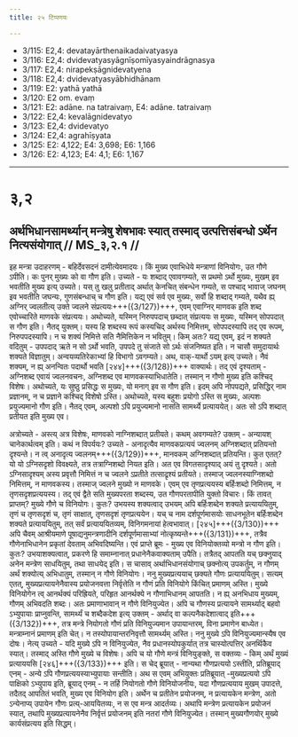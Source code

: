 ```yaml
---
title: २५ टिप्पणयः

---
```

- 3/115: E2,4: devatayārthenaikadaivatyasya
- 3/116: E2,4: dvidevatyasyāgnīṣomīyasyaindrāgnasya
- 3/117: E2,4: nirapekṣāgnidevatyena
- 3/118: E2,4: dvidevatyasyābhidhānam
- 3/119: E2: yathā yathā
- 3/120: E2 om. evaṃ
- 3/121: E2: adāne. na tatraivaṃ, E4: adāne. tatraivaṃ
- 3/122: E2,4: kevalāgnidevatyo
- 3/123: E2,4: dvidevatyo
- 3/124: E2,4: agrahīṣyata
- 3/125: E2: 4,122; E4: 3,698; E6: 1,166
- 3/126: E2: 4,123; E4: 4,1; E6: 1,167

____________________________________________


# ३,२

## अर्थभिधानसामर्थ्यान् मन्त्रेषु शेषभावः स्यात् तस्माद् उत्पत्तिसंबन्धो ऽर्थेन नित्यसंयोगात् // MS_३,२.१ //

इह मन्त्रा उदाहरणम् - बहिर्देवसदनं दामीत्येवमादयः। किं मुख्य एवाभिधेये मन्त्राणां विनियोगः, उत गौणे ऽपीति। कः पुनर् मुख्यः को वा गौण इति। उच्यते - यः शब्दाद् एवावगम्यते, स प्रथमो ऽर्थो मुख्यः, मुखम् इव भवतीति मुख्य इत्य् उच्यते। यस् तु खलु प्रतीताद् अर्थात् केनचित् संबन्धेन गम्यते, स पश्चाद् भावाज् जघनम् इव भवतीति जघन्यः, गुणसंबन्धाच् च गौण इति।
यद्य् एवं सर्व एव मुख्यः, सर्वो हि शब्दाद् गम्यते, यथैव ह्य् अग्निर् ज्वलतीत्य् उक्ते ज्वलने संप्रत्ययः+++({3/127})+++, एवम् एवाग्निर् माणवक इति शब्द एवोच्चारिते माणवके संप्रत्ययः। अथोच्यते, यस्मिन् निरुपपदाच् छब्दात् संप्रत्ययः स मुख्यः, यस्मिन् सोपपदात् स गौण इति। नैतद् युक्तम्। यस्य हि शब्दस्य रूपं कस्यचिद् अर्थस्य निमित्तम्, सोपपदस्यापि तद् एव रूपम्, निरुपपदस्यापि। न च शक्यं निमित्ते सति नैमित्तिकेन न भवितुम्। किम् अतः? यद्य् एवम्, इदं न शक्यते वदितुम् - उपपदाद् ऋते न सो ऽर्थो भवति, उपपदे तु संजाते सो ऽर्थः संजनिष्यत इति। न चासौ समुदायार्थः शक्यते विज्ञातुम्। अन्वयव्यतिरेकाभ्यां हि विभागो ऽवगम्यते। अथ, वाक्-यार्थो ऽयम् इत्य् उच्यते। नैवं शक्यम्, न ह्य् अनन्वितः पदार्थो भवति [२४४]+++({3/128})+++ वाक्यार्थः। तद् एवं दृश्यताम् - अग्निशब्द एवायं ज्वलनवचनः, अग्निशब्द एव माणवकस्याभिधातेति। तस्मान् न गौणो मुख्य इति कश्चिद् विशेषः। अथोच्यते, यः सुष्ठु प्रसिद्धः स मुख्यः, यो मनाग् इव स गौण इति। इदम् अपि नोपपद्यते, प्रसिद्धिर् नाम प्रज्ञानम्, न च प्रज्ञाने कश्चिद् विशेषो ऽस्ति। अथोच्यते, यस्य बहुशः प्रयोगो ऽस्ति स मुख्यः, अल्पशः प्रयुज्यमानो गौण इति। नैतद् एवम्, अल्पशो ऽपि प्रयुज्यमानो नासति सामर्थ्ये प्रत्याययेत्। अतः सो ऽपि शब्दात् प्रतीयत इति मुख्य एव।

अत्रोच्यते - अस्त्य् अत्र विशेषः, माणवको नाग्निशब्दात् प्रतीयते। कथम् अवगम्यते? उक्तम् - अन्यायश् चानेकार्थत्वम् इति। कथं न विपर्ययः? उच्यते - अनादृत्यैव माणवकप्रत्ययं ज्वलनम् अग्निशब्दात् प्रतियन्तो दृश्यन्ते। न त्व् अनादृत्य ज्वलनम्+++({3/129})+++, मानवकम् अग्निशब्दात् प्रतियन्ति। कुत एतत्? यो यो ऽग्निसदृशो विवक्ष्यते, तत्र तत्राग्निशब्दो नियत इति। अत एव विगतसादृश्याद् अयं तु दृश्यते। अतो ऽग्निसादृश्यम् अस्य प्रवृत्तौ निमित्तं न च ज्वलने ऽप्रतीते तत्साद्रृश्यं प्रतीयते। तस्माज् ज्वलनस्याग्निशब्दो निमित्तम्, न माणवकस्य। तस्माज् ज्वलने मुख्यो न माणवके। एवम् एव तृणप्रत्ययस्य बर्हिःशब्दो निमित्तम्, न तृणसदृशप्रत्ययस्य। तद् एवं द्वैते सति मुख्यपरता शब्दस्य, उत गौणपरतापीति युक्तो विचारः। किं तावत् प्राप्तम्? मुख्ये गौणे च विनियोगः। कुतः? उभयस्य शक्यत्वाद् उभयम् अपि बर्हिःशब्देन शक्यते प्रत्याययितुम्, तृणं च तृणसदृशं च, तृणं साक्षात्, तृणसदृशं तृणप्रत्ययेन। यच् च नाम दर्शपूर्णमासयोः साधनभूतेन बर्हिःशब्देन शक्यते प्रत्याययितुम्, तत् सर्वं प्रत्याययितव्यम्, विनिगमनायां हेत्वभावात्।
[२४५]+++({3/130})+++ अपि चैवम् आश्रीयमाणे पूषाद्यनुमन्त्रणादीनि दर्शपूर्णमासाभ्यां नोत्कृष्यन्ते+++({3/131})+++, तत्रैव गौणेनाभिधानेन प्रकृतां देवताम् अभिवदिष्यन्ति।
एवं प्राप्ते ब्रूमः - मुख्य एव विनियोक्तव्यो मन्त्रो न गौण इति। कुतः? उभयाशक्यत्वात्, प्रकरणे हि समाम्नानात् प्रधानेनैकवाक्यताम् उपैति। तत्रैतद् आपतति यच् छक्नुयाद् अनेन मन्त्रेण साधयितुम्, तथा साधयेद् इति। स चासाव् अर्थाभिधानसंयोगाच् छक्नोत्य् उपकर्तुम्, न गौणम् अर्थं शक्योत्य् अभिधातुम्, तस्मान् न गौणे विनियोगः।
ननु मुख्यप्रत्ययाच् छक्यते गौणः प्रत्याययितुम्। सत्यम् एतत्, मुख्यप्रत्यायनेनैवास्य प्रयोजनवत्ता निर्वृत्तेति न गौणं प्रति विनियोगे किंचित् प्रमाणम् अस्ति। मुख्ये विनियोगेन त्व् आनर्थक्यं परिह्रियते, परिहृत आनर्थक्ये न गौणाभिधानम् आपतति। न ह्य् अनभिधाय मुख्यम्, गौणम् अभिवदति शब्दः। अतः प्रमाणाभावान् न गौणे विनियुज्येत।
अपि च गौणस्य प्रत्यायने सामर्थ्याद् बहवो ऽभ्युपायाः प्राप्नुवन्ति, सामर्थ्यं च शब्दैकदेश इत्य् उक्तम् - अर्थाद् वा कल्पनैकदेशात्वाद् इति+++({3/132})+++, तत्र मन्त्रे नियोगतो गौणं प्रति विनियुज्यमान उपायान्तरम्, विना प्रमाणेन बाध्येत। मन्त्राम्नानं प्रमाणम् इति चेत्। न तस्योपायान्तरनिवृत्तौ सामर्थ्यम् अस्ति। ननु मुख्ये ऽपि विनियुज्यमान्स्यैष एव दोषः। नेत्य् उच्यते - यदि मुख्ये ऽपि न विनियुज्येत, नैव प्रधानस्योपकुर्यात् तत्र चास्योत्पत्तिर् अनर्थिकैव स्यात्। तस्माद् अस्ति गौणे मुख्ये च विशेषः। अपि च यो गौणे मन्त्रं विनियुङ्क्ते, स वक्तव्यः - किम् अर्थं मुख्यं प्रत्याययसि [२४६]+++({3/133})+++ इति। स चेद् ब्रूयात् - नान्यथा गौणप्रत्ययो ऽस्तीति, प्रतिब्रूयाद् एनम् - अन्ये ऽपि गौणप्रत्ययस्याभ्युपायाः सन्तीति। अथ स एवम् अभियुक्तः प्रतिब्रूयात् -मुख्यप्रत्ययो ऽपि पाक्षिको ऽभ्युपाय इति, ब्रूयाद् एनम् - न तर्हि नियोगतो गौणे विनियोजनीयः, यदा गौणप्रत्ययाय मुखम् उपादत्ते, तदैतद् आपतितं भवति, मुख्य एव विनियोग इति। अर्थेन च प्रतीतेन प्रयोजनम्, न प्रत्यायकेन मन्त्रेण, अतो ऽन्येनाप्य् उपायेन गौणः प्रत्य्-आययितव्यः, न स एव मन्त्र आदर्तव्यः। अथापि मन्त्रेण प्रत्यायकेन प्रयोजनं स्यात्, तथापि मुख्यप्रत्यायनेनैव निर्वृत्तं प्रयोजनम् इति नतरां गौणे विनियुज्येत। तस्मान् मुख्यगौणयोर् मुख्ये कार्यसंप्रत्यय इति सिद्धम्।
